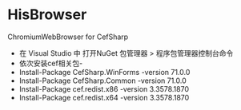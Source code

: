 # HisBrowser
 ChromiumWebBrowser for CefSharp
- 在 Visual Studio 中 打开NuGet 包管理器 > 程序包管理器控制台命令
- 依次安装cef相关包- 
- Install-Package CefSharp.WinForms -version 71.0.0
- Install-Package CefSharp.Common -version 71.0.0
- Install-Package cef.redist.x86 -version 3.3578.1870
- Install-Package cef.redist.x64 -version 3.3578.1870
